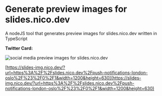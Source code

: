 # Generate preview images for slides.nico.dev
A nodeJS tool that generates preview images for slides.nico.dev written in TypeScript

**Twitter Card:**

![social media preview images for slides.nico.dev](https://uploads.nico.dev/slides-social-media-preview.png)

[https://slides-img.nico.dev/?url=https%3A%2F%2Fslides.nico.dev%2Fpush-notifications-london-oslo%2F%23%2F0%2F1&width=1200&height=630](https://slides-img.nico.dev/?url=https%3A%2F%2Fslides.nico.dev%2Fpush-notifications-london-oslo%2F%23%2F0%2F1&width=1200&height=630)
